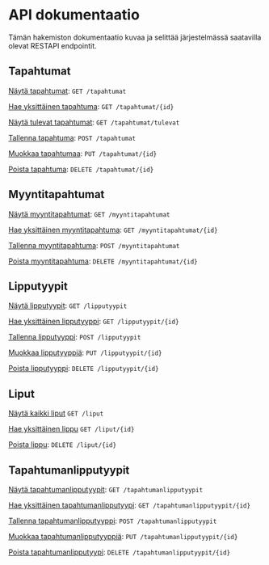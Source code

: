 # API dokumentaatio

Tämän hakemiston dokumentaatio kuvaa ja selittää järjestelmässä saatavilla olevat RESTAPI endpointit.

## Tapahtumat

[Näytä tapahtumat](/Dokumentit/API%20dokumentaatio/Tapahtumat/get.md): `GET /tapahtumat`

[Hae yksittäinen tapahtuma](</Dokumentit/API%20dokumentaatio/Tapahtumat/get(id).md>): `GET /tapahtumat/{id}`

[Näytä tulevat tapahtumat](/Dokumentit/API%20dokumentaatio/Tapahtumat/get-tulevat.md): `GET /tapahtumat/tulevat`

[Tallenna tapahtuma](/Dokumentit/API%20dokumentaatio/Tapahtumat/post.md): `POST /tapahtumat`

[Muokkaa tapahtumaa](/Dokumentit/API%20dokumentaatio/Tapahtumat/put.md): `PUT /tapahtumat/{id}`

[Poista tapahtuma](/Dokumentit/API%20dokumentaatio/Tapahtumat/delete.md): `DELETE /tapahtumat/{id}`

## Myyntitapahtumat

[Näytä myyntitapahtumat](/Dokumentit/API%20dokumentaatio/Myyntitapahtumat/get.md): `GET /myyntitapahtumat`

[Hae yksittäinen myyntitapahtuma](</Dokumentit/API%20dokumentaatio/Myyntitapahtumat/get(id).md>): `GET /myyntitapahtumat/{id}`

[Tallenna myyntitapahtuma](/Dokumentit/API%20dokumentaatio/Myyntitapahtumat/post.md): `POST /myyntitapahtumat`

[Poista myyntitapahtuma](/Dokumentit/API%20dokumentaatio/Myyntitapahtumat/delete.md): `DELETE /myyntitapahtumat/{id}`

## Lipputyypit

[Näytä lipputyypit](/Dokumentit/API%20dokumentaatio/Lipputyypit/get.md): `GET /lipputyypit`

[Hae yksittäinen lipputyyppi](</Dokumentit/API%20dokumentaatio/Lipputyypit/get(id).md>): `GET /lipputyypit/{id}`

[Tallenna lipputyyppi](/Dokumentit/API%20dokumentaatio/Lipputyypit/post.md): `POST /lipputyypit`

[Muokkaa lipputyyppiä](/Dokumentit/API%20dokumentaatio/Lipputyypit/put.md): `PUT /lipputyypit/{id}`

[Poista lipputyyppi](/Dokumentit/API%20dokumentaatio/Lipputyypit/delete.md): `DELETE /lipputyypit/{id}`

## Liput

[Näytä kaikki liput](/Dokumentit/API%20dokumentaatio/Liput/get.md) `GET /liput`

[Hae yksittäinen lippu](</Dokumentit/API%20dokumentaatio/Liput/get(id).md>) `GET /liput/{id}`

[Poista lippu](</Dokumentit/API%20dokumentaatio/Liput/delete.md>): `DELETE /liput/{id}`


## Tapahtumanlipputyypit

[Näytä tapahtumanlipputyypit](/Dokumentit/API%20dokumentaatio/Tapahtumanlipputyyppi/get.md): `GET /tapahtumanlipputyypit`

[Hae yksittäinen tapahtumanlipputyypi](</Dokumentit/API%20dokumentaatio/Tapahtumanlipputyyppi/get(id).md>): `GET /tapahtumanlipputyypit/{id}`

[Tallenna tapahtumanlipputyyppi](/Dokumentit/API%20dokumentaatio/Tapahtumanlipputyyppi/post.md): `POST /tapahtumanlipputyypit`

[Muokkaa tapahtumanlipputyyppiä](/Dokumentit/API%20dokumentaatio/Tapahtumanlipputyyppi/put.md): `PUT /tapahtumanlipputyypit/{id}`

[Poista tapahtumanlipputyypi](</Dokumentit/API%20dokumentaatio/Tapahtumanlipputyyppi/delete.md>): `DELETE /tapahtumanlipputyypit/{id}`
